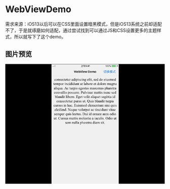 # WebViewDemo

需求来源：iOS13以后可以在CSS里面设置暗黑模式，但是iOS13系统之前却适配不了，于是就琢磨如何适配，通过尝试找到可以通过JS和CSS设置更多的主题样式，所以就写下了这个demo。


## 图片预览
  ![screen](https://github.com/Lester2020/WebViewDemo/blob/main/screen.gif)

